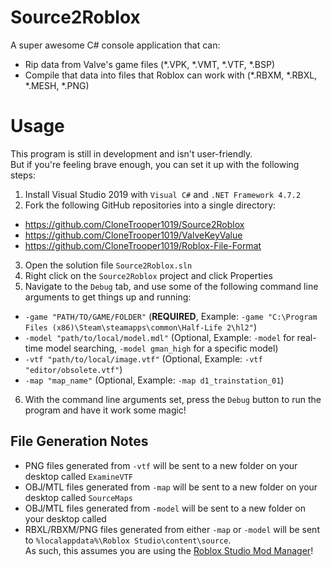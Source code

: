 # Source2Roblox

A super awesome C# console application that can:
- Rip data from Valve's game files (*.VPK, *.VMT, *.VTF, *.BSP)
- Compile that data into files that Roblox can work with (*.RBXM, *.RBXL, *.MESH, *.PNG)

# Usage

This program is still in development and isn't user-friendly.<br/>
But if you're feeling brave enough, you can set it up with the following steps:

1. Install Visual Studio 2019 with `Visual C#` and `.NET Framework 4.7.2`
2. Fork the following GitHub repositories into a single directory:
- https://github.com/CloneTrooper1019/Source2Roblox
- https://github.com/CloneTrooper1019/ValveKeyValue
- https://github.com/CloneTrooper1019/Roblox-File-Format
3. Open the solution file `Source2Roblox.sln`
4. Right click on the `Source2Roblox` project and click Properties
5. Navigate to the `Debug` tab, and use some of the following command line arguments to get things up and running:

- `-game "PATH/TO/GAME/FOLDER"` (**REQUIRED**, Example: `-game "C:\Program Files (x86)\Steam\steamapps\common\Half-Life 2\hl2"`)
- `-model "path/to/local/model.mdl"` (Optional, Example: `-model` for real-time model searching, `-model gman_high` for a specific model)
- `-vtf "path/to/local/image.vtf"` (Optional, Example: `-vtf "editor/obsolete.vtf"`)
- `-map "map_name"` (Optional, Example: `-map d1_trainstation_01`)

6. With the command line arguments set, press the `Debug` button to run the program and have it work some magic!

## File Generation Notes

- PNG files generated from `-vtf` will be sent to a new folder on your desktop called `ExamineVTF`
- OBJ/MTL files generated from `-map` will be sent to a new folder on your desktop called `SourceMaps`
- OBJ/MTL files generated from `-model` will be sent to a new folder on your desktop called 
- RBXL/RBXM/PNG files generated from either `-map` or `-model` will be sent to `%localappdata%\Roblox Studio\content\source`.<br/>
As such, this assumes you are using the [Roblox Studio Mod Manager](https://github.com/CloneTrooper1019/Roblox-Studio-Mod-Manager)!
